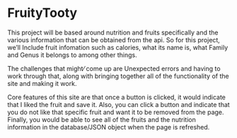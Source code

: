 # FruityTooty

This project will be based around nutrition and fruits specifically and the various information that can be obtained from the api. 
So for this project, we’ll Include fruit infomation such as calories, what its name is, what Family and Genus it belongs to among other things. 

The challenges that might⁄ come up are Unexpected errors and having to work through that, along with bringing together all of the functionality of the site and making it work. 

Core features of this site are that once a button is clicked, it would indicate that I liked the fruit and save it.
Also, you can click a button and indicate that you do not like that specific fruit and want it to be removed from the page. 
Finally, you would be able to see all of the fruits and the nutrition information in the database/JSON object when the page is refreshed.
